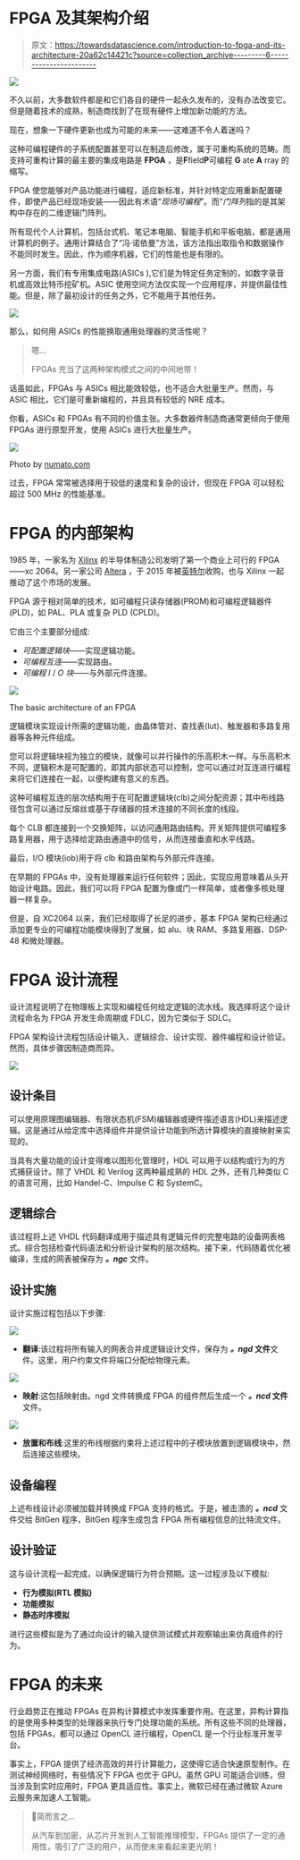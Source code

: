 # FPGA 及其架构介绍

> 原文：<https://towardsdatascience.com/introduction-to-fpga-and-its-architecture-20a62c14421c?source=collection_archive---------6----------------------->

![](img/61585d712140cbf05221947199da9cb3.png)

不久以前，大多数软件都是和它们各自的硬件一起永久发布的，没有办法改变它。但是随着技术的成熟，制造商找到了在现有硬件上增加新功能的方法。

现在，想象一下硬件更新也成为可能的未来——这难道不令人着迷吗？

这种可编程硬件的子系统配置甚至可以在制造后修改，属于可重构系统的范畴。而支持可重构计算的最主要的集成电路是 **FPGA** ，是**F**field**P**可编程 **G** ate **A** rray 的缩写。

FPGA 使您能够对产品功能进行编程，适应新标准，并针对特定应用重新配置硬件，即使产品已经现场安装——因此有术语“*现场可编程*”。而“*门阵列*指的是其架构中存在的二维逻辑门阵列。

所有现代个人计算机，包括台式机、笔记本电脑、智能手机和平板电脑，都是通用计算机的例子。通用计算结合了“冯·诺依曼”方法，该方法指出取指令和数据操作不能同时发生。因此，作为顺序机器，它们的性能也是有限的。

另一方面，我们有专用集成电路(ASICs ),它们是为特定任务定制的，如数字录音机或高效比特币挖矿机。ASIC 使用空间方法仅实现一个应用程序，并提供最佳性能。但是，除了最初设计的任务之外，它不能用于其他任务。

![](img/226fa7da8479d4d9e5820813c006fe92.png)

那么，如何用 ASICs 的性能换取通用处理器的灵活性呢？

> 嗯…
> 
> FPGAs 充当了这两种架构模式之间的中间地带！

话虽如此，FPGAs 与 ASICs 相比能效较低，也不适合大批量生产。然而，与 ASIC 相比，它们是可重新编程的，并且具有较低的 NRE 成本。

你看，ASICs 和 FPGAs 有不同的价值主张。大多数器件制造商通常更倾向于使用 FPGAs 进行原型开发，使用 ASICs 进行大批量生产。

![](img/723632117a1bb9a071e41cdadadf68b5.png)

Photo by [numato.com](https://numato.com/help/wp-content/uploads/2018/07/How-to-select-the-best-FPGA1-2.png)

过去，FPGA 常常被选择用于较低的速度和复杂的设计，但现在 FPGA 可以轻松超过 500 MHz 的性能基准。

# FPGA 的内部架构

1985 年，一家名为 [Xilinx](https://www.xilinx.com/) 的半导体制造公司发明了第一个商业上可行的 FPGA——xc 2064。另一家公司 [Altera](https://en.wikipedia.org/wiki/Altera) ，于 2015 年被[英特尔](https://www.intel.com/)收购，也与 Xilinx 一起推动了这个市场的发展。

FPGA 源于相对简单的技术，如可编程只读存储器(PROM)和可编程逻辑器件(PLD)，如 PAL、PLA 或复杂 PLD (CPLD)。

它由三个主要部分组成:

*   *可配置逻辑块*——实现逻辑功能。
*   *可编程互连*——实现路由。
*   *可编程* *I* / *O 块*——与外部元件连接。

![](img/1b89fcc4876d1373ad433971e9ab773a.png)

The basic architecture of an FPGA

逻辑模块实现设计所需的逻辑功能，由晶体管对、查找表(lut)、触发器和多路复用器等各种元件组成。

您可以将逻辑块视为独立的模块，就像可以并行操作的乐高积木一样。与乐高积木不同，逻辑积木是可配置的，即其内部状态可以控制，您可以通过对互连进行编程来将它们连接在一起，以便构建有意义的东西。

这种可编程互连的层次结构用于在可配置逻辑块(clb)之间分配资源；其中布线路径包含可以通过反熔丝或基于存储器的技术连接的不同长度的线段。

每个 CLB 都连接到一个交换矩阵，以访问通用路由结构。开关矩阵提供可编程多路复用器，用于选择给定路由通道中的信号，从而连接垂直和水平线路。

最后，I/O 模块(iob)用于将 clb 和路由架构与外部元件连接。

在早期的 FPGAs 中，没有处理器来运行任何软件；因此，实现应用意味着从头开始设计电路。因此，我们可以将 FPGA 配置为像或门一样简单，或者像多核处理器一样复杂。

但是，自 XC2064 以来，我们已经取得了长足的进步，基本 FPGA 架构已经通过添加更专业的可编程功能模块得到了发展，如 alu、块 RAM、多路复用器、DSP-48 和微处理器。

# FPGA 设计流程

设计流程说明了在物理板上实现和编程任何给定逻辑的流水线。我选择将这个设计流程命名为 FPGA 开发生命周期或 FDLC，因为它类似于 SDLC。

FPGA 架构设计流程包括设计输入、逻辑综合、设计实现、器件编程和设计验证。然而，具体步骤因制造商而异。

![](img/333f662732275020e42b8480ebfa6fe0.png)

## 设计条目

可以使用原理图编辑器、有限状态机(FSM)编辑器或硬件描述语言(HDL)来描述逻辑。这是通过从给定库中选择组件并提供设计功能到所选计算模块的直接映射来实现的。

当具有大量功能的设计变得难以图形化管理时，HDL 可以用于以结构或行为的方式捕获设计。除了 VHDL 和 Verilog 这两种最成熟的 HDL 之外，还有几种类似 C 的语言可用，比如 Handel-C、Impulse C 和 SystemC。

## 逻辑综合

该过程将上述 VHDL 代码翻译成用于描述具有逻辑元件的完整电路的设备网表格式。综合包括检查代码语法和分析设计架构的层次结构。接下来，代码随着优化被编译，生成的网表被保存为 ***。ngc*** 文件。

## 设计实施

设计实施过程包括以下步骤:

![](img/b4eaf10e2dbecbeabee8167666a8e9cb.png)

*   **翻译**:该过程将所有输入的网表合并成逻辑设计文件，保存为 ***。ngd* 文件**文件。这里，用户约束文件将端口分配给物理元素。

![](img/6a4af1d65e8e0a736c19cc870ebf5d9c.png)

*   **映射**:这包括映射由。ngd 文件转换成 FPGA 的组件然后生成一个 ***。ncd* 文件**文件。

![](img/5813d311f82972b0afaff1f7b0cede18.png)

*   **放置和布线**:这里的布线根据约束将上述过程中的子模块放置到逻辑模块中，然后连接这些模块。

## 设备编程

上述布线设计必须被加载并转换成 FPGA 支持的格式。于是，被击溃的 ***。ncd*** 文件交给 BitGen 程序，BitGen 程序生成包含 FPGA 所有编程信息的比特流文件。

## 设计验证

这与设计流程一起完成，以确保逻辑行为符合预期。这一过程涉及以下模拟:

*   **行为模拟(RTL 模拟)**
*   **功能模拟**
*   **静态时序模拟**

进行这些模拟是为了通过向设计的输入提供测试模式并观察输出来仿真组件的行为。

# FPGA 的未来

行业趋势正在推动 FPGAs 在异构计算模式中发挥重要作用。在这里，异构计算指的是使用多种类型的处理器来执行专门处理功能的系统。所有这些不同的处理器，包括 FPGAs，都可以通过 OpenCL 进行编程，OpenCL 是一个行业标准开发平台。

事实上，FPGA 提供了经济高效的并行计算能力，这使得它适合快速原型制作。在测试神经网络时，有些情况下 FPGA 也优于 GPU。虽然 GPU 可能适合训练，但当涉及到实时应用时，FPGA 更具适应性。事实上，微软已经在通过微软 Azure 云服务来加速人工智能。

> 🔌简而言之…
> 
> 从汽车到加密，从芯片开发到人工智能推理模型，FPGAs 提供了一定的通用性，吸引了广泛的用户，从而使未来看起来更光明！